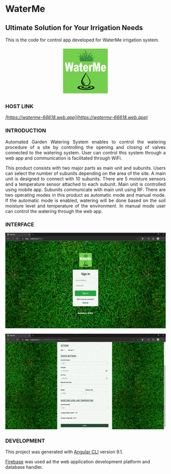 # WaterMe

## Ultimate Solution for Your Irrigation Needs

This is the code for control app developed for WaterMe irrigation system.

<p align="center"><img src="assets/logo.jfif" height=150></p>

### __HOST LINK__

_[https://waterme-66618.web.app](https://waterme-66618.web.app)_

### __INTRODUCTION__

<div align="justify">
Automated Garden Watering System enables to control the watering procedure of a site by controlling the opening and closing of valves connected to the watering system. User can control this system through a web app and communication is facilitated through WiFi.
</div>
<p></p>
<div align="justify">
This product consists with two major parts as main unit and subunits. Users can select the number of subunits depending on the area of the site. A main unit is designed to connect with 10 subunits. There are 5 moisture sensors and a temperature sensor attached to each subunit. Main unit is controlled using mobile app. Subunits communicate with main unit using RF. There are two operating modes in this product as automatic mode and manual mode. If the automatic mode is enabled, watering will be done based on the soil moisture level and temperature of the environment. In manual mode user can control the watering through the web app.
</div>

### __INTERFACE__

<p align="center"><img src="assets/interface-1.png" height=300></p>

<p align="center"><img src="assets/interface-2.png" height=300></p>

### __DEVELOPMENT__
This project was generated with [Angular CLI](https://github.com/angular/angular-cli) version 9.1.

[Firebase](https://firebase.google.com/) was used ad the web application development platform and database handler.
